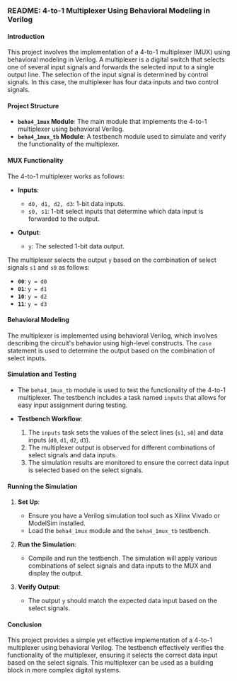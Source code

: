 ### README: 4-to-1 Multiplexer Using Behavioral Modeling in Verilog

#### Introduction

This project involves the implementation of a 4-to-1 multiplexer (MUX) using behavioral modeling in Verilog. A multiplexer is a digital switch that selects one of several input signals and forwards the selected input to a single output line. The selection of the input signal is determined by control signals. In this case, the multiplexer has four data inputs and two control signals.

#### Project Structure

- **`beha4_1mux` Module**: The main module that implements the 4-to-1 multiplexer using behavioral Verilog.
- **`beha4_1mux_tb` Module**: A testbench module used to simulate and verify the functionality of the multiplexer.

#### MUX Functionality

The 4-to-1 multiplexer works as follows:

- **Inputs**:
  - `d0, d1, d2, d3`: 1-bit data inputs.
  - `s0, s1`: 1-bit select inputs that determine which data input is forwarded to the output.

- **Output**:
  - `y`: The selected 1-bit data output.

The multiplexer selects the output `y` based on the combination of select signals `s1` and `s0` as follows:

- **`00`**: `y = d0`
- **`01`**: `y = d1`
- **`10`**: `y = d2`
- **`11`**: `y = d3`

#### Behavioral Modeling

The multiplexer is implemented using behavioral Verilog, which involves describing the circuit's behavior using high-level constructs. The `case` statement is used to determine the output based on the combination of select inputs.

#### Simulation and Testing

- The `beha4_1mux_tb` module is used to test the functionality of the 4-to-1 multiplexer. The testbench includes a task named `inputs` that allows for easy input assignment during testing.

- **Testbench Workflow**:
  1. The `inputs` task sets the values of the select lines (`s1`, `s0`) and data inputs (`d0`, `d1`, `d2`, `d3`).
  2. The multiplexer output is observed for different combinations of select signals and data inputs.
  3. The simulation results are monitored to ensure the correct data input is selected based on the select signals.

#### Running the Simulation

1. **Set Up**:
   - Ensure you have a Verilog simulation tool such as Xilinx Vivado or ModelSim installed.
   - Load the `beha4_1mux` module and the `beha4_1mux_tb` testbench.

2. **Run the Simulation**:
   - Compile and run the testbench. The simulation will apply various combinations of select signals and data inputs to the MUX and display the output.

3. **Verify Output**:
   - The output `y` should match the expected data input based on the select signals.

#### Conclusion

This project provides a simple yet effective implementation of a 4-to-1 multiplexer using behavioral Verilog. The testbench effectively verifies the functionality of the multiplexer, ensuring it selects the correct data input based on the select signals. This multiplexer can be used as a building block in more complex digital systems.